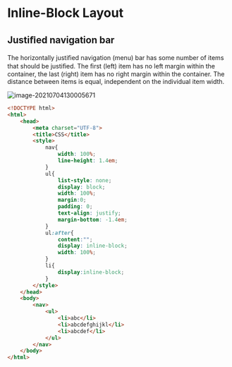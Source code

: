 # Inline-Block Layout

## Justiﬁed navigation bar
The horizontally justiﬁed navigation (menu) bar has some number of items that should be justiﬁed. The ﬁrst (left)
item has no left margin within the container, the last (right) item has no right margin within the container. The
distance between items is equal, independent on the individual item width.

![image-20210704130005671](/home/aidyn/snap/typora/39/.config/Typora/typora-user-images/image-20210704130005671.png)

```html
<!DOCTYPE html>
<html>
    <head>
        <meta charset="UTF-8">
        <title>CSS</title>
        <style>
            nav{
                width: 100%;
                line-height: 1.4em;
            }
            ul{
                list-style: none;
                display: block;
                width: 100%;
                margin:0;
                padding: 0;
                text-align: justify;
                margin-bottom: -1.4em;
            }
            ul:after{
                content:"";
                display: inline-block;
                width: 100%;
            }
            li{
                display:inline-block;
            }
        </style>
    </head>
    <body>
        <nav>
            <ul>
                <li>abc</li>
                <li>abcdefghijkl</li>
                <li>abcdef</li>
            </ul>
        </nav>
    </body>
</html>
```

